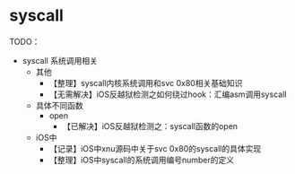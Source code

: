 # syscall

TODO：

* syscall 系统调用相关
  * 其他
    * 【整理】syscall内核系统调用和svc 0x80相关基础知识
    * 【无需解决】iOS反越狱检测之如何绕过hook：汇编asm调用syscall
  * 具体不同函数
    * open
      * 【已解决】iOS反越狱检测之：syscall函数的open
  * iOS中
    * 【记录】iOS中xnu源码中关于svc 0x80的syscall的具体实现
    * 【整理】iOS中syscall的系统调用编号number的定义
